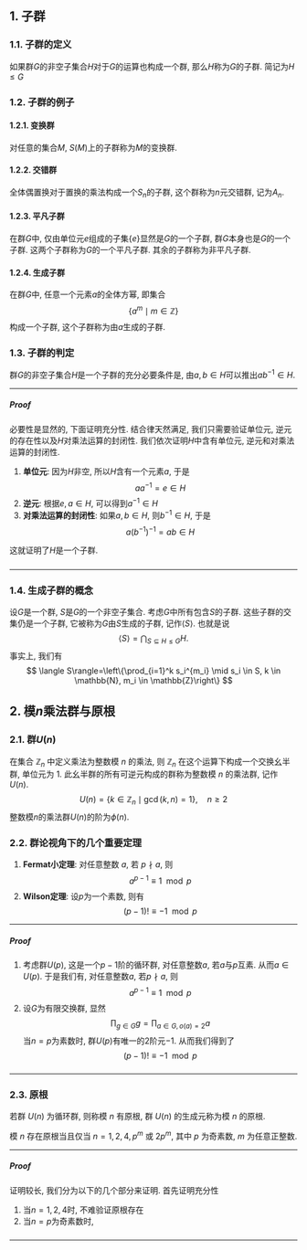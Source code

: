 ## 1. 子群
### 1.1. 子群的定义
如果群$G$的非空子集合$H$对于$G$的运算也构成一个群, 那么$H$称为$G$的子群. 简记为$H\le G$

### 1.2. 子群的例子
#### 1.2.1. 变换群
对任意的集合$M$, $S(M)$上的子群称为$M$的变换群. 

#### 1.2.2. 交错群
全体偶置换对于置换的乘法构成一个$S_n$的子群, 这个群称为$n$元交错群, 记为$A_n$. 

#### 1.2.3. 平凡子群
在群$G$中, 仅由单位元$e$组成的子集$\{e\}$显然是$G$的一个子群, 群$G$本身也是$G$的一个子群. 这两个子群称为$G$的一个平凡子群. 其余的子群称为非平凡子群. 

#### 1.2.4. 生成子群
在群$G$中, 任意一个元素$a$的全体方幂, 即集合
$$
\{a^m\mid m\in \mathbb{Z}\}
$$
构成一个子群, 这个子群称为由$a$生成的子群. 

### 1.3. 子群的判定
群$G$的非空子集合$H$是一个子群的充分必要条件是, 由$a, b\in H$可以推出$ab^{-1}\in H$. 
___
##### Proof
必要性是显然的, 下面证明充分性. 结合律天然满足, 我们只需要验证单位元, 逆元的存在性以及$H$对乘法运算的封闭性. 我们依次证明$H$中含有单位元, 逆元和对乘法运算的封闭性. 
1. **单位元**: 因为$H$非空, 所以$H$含有一个元素$a$, 于是
   $$
   aa^{-1}=e\in H
   $$
2. **逆元**: 根据$e, a\in H$, 可以得到$a^{-1}\in H$
3. **对乘法运算的封闭性**: 如果$a, b\in H$, 则$b^{-1}\in H$, 于是
   $$
   a(b^{-1})^{-1} = ab \in H
   $$

这就证明了$H$是一个子群. 
#####
___

### 1.4. 生成子群的概念
设$G$是一个群, $S$是$G$的一个非空子集合. 考虑$G$中所有包含$S$的子群. 这些子群的交集仍是一个子群, 它被称为$G$由$S$生成的子群, 记作$\langle S\rangle$. 也就是说
$$
\langle S\rangle=\bigcap_{S\subseteq H\leq G}H.
$$
事实上, 我们有
$$
\langle S\rangle=\left\{\prod_{i=1}^k s_i^{m_i} \mid s_i \in S, k \in \mathbb{N}, m_i \in \mathbb{Z}\right\}
$$


## 2. 模$n$乘法群与原根
### 2.1. 群$U(n)$
在集合 $\mathbb{Z}_n$ 中定义乘法为整数模 $n$ 的乘法, 则 $\mathbb{Z}_n$ 在这个运算下构成一个交换幺半群, 单位元为 1. 此幺半群的所有可逆元构成的群称为整数模 $n$ 的乘法群, 记作 $U(n)$.
$$
U(n) = \{k\in \mathbb{Z}_n\mid \operatorname{gcd}(k, n)=1\}, \quad n\ge 2
$$
整数模$n$的乘法群$U(n)$的阶为$\phi(n)$. 


### 2.2. 群论视角下的几个重要定理
1. **Fermat小定理**: 对任意整数 $a$, 若 $p \nmid a$, 则 
   $$
   a^{p-1} \equiv 1 \mod p
   $$
2. **Wilson定理**: 设$p$为一个素数, 则有
   $$
   (p-1)! \equiv -1 \mod p
   $$
___
##### Proof
1. 考虑群$U(p)$, 这是一个$p-1$阶的循环群, 对任意整数$a$, 若$a$与$p$互素. 从而$a\in U(p)$. 于是我们有, 对任意整数$a$, 若$p\nmid a$, 则
   $$
   a^{p-1} \equiv 1 \mod p
   $$
2. 设$G$为有限交换群, 显然
   $$
   \prod_{g\in G}g  = \prod_{a\in G, o(a)=2}a
   $$
   当$n=p$为素数时, 群$U(p)$有唯一的$2$阶元$-1$. 从而我们得到了
   $$
   (p-1)! \equiv -1 \mod p
   $$
   
#####
___

### 2.3. 原根
若群 $U(n)$ 为循环群, 则称模 $n$ 有原根, 群 $U(n)$ 的生成元称为模 $n$ 的原根. 

模 $n$ 存在原根当且仅当 $n=1,2,4, p^m$ 或 $2 p^m$, 其中 $p$ 为奇素数, $m$ 为任意正整数.
___
##### Proof
证明较长, 我们分为以下的几个部分来证明. 首先证明充分性
1. 当$n=1,2,4$时, 不难验证原根存在
2. 当$n=p$为奇素数时,
#####
___

